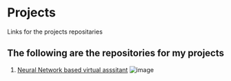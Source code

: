 # Projects
Links for the projects repositaries
## The following are the repositories for my projects 
1. <a href="https://github.com/Nag28endra/ML_based_Virtual_assistant">Neural Network based virtual asssitant</a> ![image](https://github.com/Nag28endra/Projects/assets/61658750/ec280828-2141-4b08-9298-bf3f31048f26)

